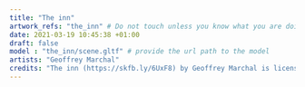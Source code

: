 ```yaml
---
title: "The inn"
artwork_refs: "the_inn" # Do not touch unless you know what you are doing
date: 2021-03-19 10:45:38 +01:00
draft: false
model : "the_inn/scene.gltf" # provide the url path to the model
artists: "Geoffrey Marchal"
credits: "The inn (https://skfb.ly/6UxF8) by Geoffrey Marchal is licensed under Creative Commons Attribution-NonCommercial (http://creativecommons.org/licenses/by-nc/4.0/)." # add credits if required
---
```

